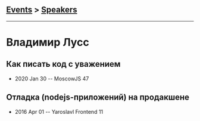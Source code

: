 ## [Events](../README.md) > [Speakers](../speakers.md)
---

# Владимир Лусс

## Как писать код с уважением
- 2020 Jan 30 -- MoscowJS 47    
## Отладка (nodejs-приложений) на продакшене
- 2016 Apr 01 -- Yaroslavl Frontend 11    
